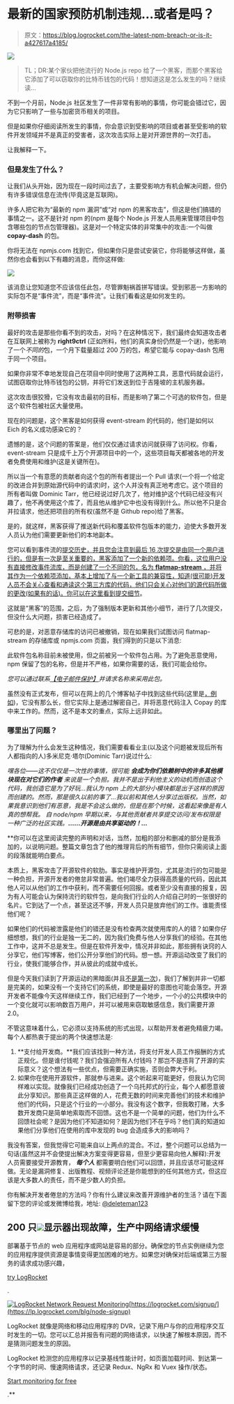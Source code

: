 # 最新的国家预防机制违规…或者是吗？

> 原文：<https://blog.logrocket.com/the-latest-npm-breach-or-is-it-a427617a4185/>

![](img/26a8d0958d24566dcbbc4925bb0923e8.png)

> TL；DR:某个家伙把他流行的 Node.js repo 给了一个黑客，而那个黑客给它添加了可以窃取你的比特币钱包的代码！想知道这是怎么发生的吗？继续读…

不到一个月前，Node.js 社区发生了一件非常有影响的事情，你可能会错过它，因为它只影响了一些与加密货币相关的项目。

但是如果你仔细阅读所发生的事情，你会意识到受影响的项目或者甚至受影响的软件开发领域并不是真正的受害者，这次攻击实际上是对开源世界的一次打击。

让我解释一下。

### 但是发生了什么？

让我们从头开始，因为现在一段时间过去了，主要受影响方有机会解决问题，但仍有许多错误信息在流传(毕竟这是互联网)。

许多人把它称为“最新的 npm 漏洞”或“对 npm 的黑客攻击”，但这是他们搞错的事情之一。这不是针对 npm 的(npm 是每个 Node.js 开发人员用来管理项目中包含哪些包的节点包管理器)。这是对一个特定实体的非常集中的攻击:一个叫做 **copay-dash** 的包。

你将无法在 npmjs.com 找到它，但如果你只是尝试安装它，你将能够这样做，虽然你也会看到以下有趣的消息，而你这样做:

![](img/ad35b94ccc01ec7a3f9001aa3f752aaf.png)

该消息让您知道您不应该信任此包，尽管罪魁祸首拼写错误。受到邪恶一方影响的实际包不是“事件流”，而是“事件流”。让我们看看这是如何发生的。

### 附带损害

最好的攻击是那些你看不到的攻击，对吗？在这种情况下，我们最终会知道攻击者在互联网上被称为 **right9ctrl** (正如所料，他们的真实身份仍然是一个谜)，他影响了一个*不同的*包，一个月下载量超过 200 万的包，希望它能与 copay-dash 包用于同一个项目。

如果你非常不幸地发现自己在项目中同时使用了这两种工具，恶意代码就会运行，试图窃取你比特币钱包的公钥，并将它们发送到位于吉隆坡的主机服务器。

这次攻击很狡猾，它没有攻击最初的目标，而是影响了第二个可选的软件包，但是这个软件包被社区大量使用。

现在的问题是，这个黑客是如何获得 event-stream 的代码的，他们是如何以 Eich 的名义成功感染它的？

遗憾的是，这个问题的答案是，他们仅仅通过请求访问就获得了访问权。你看，event-stream 只是成千上万个开源项目中的一个，这些项目每天都被各地的开发者免费使用和维护(这是关键所在)。

所以当一个有意愿的贡献者向这个包的所有者提出一个 Pull 请求(一个将一个给定的改进合并到原始源代码中的请求)时，这个人并没有真正地考虑它。这个项目的所有者叫做 Dominic Tarr，他已经说过好几次了，他对维护这个代码已经没有兴趣了，他不再使用这个库了，而且他从维护它中也没有得到什么。所以他不只是合并拉请求，他还把项目的所有权(虽然不是 Github repo)给了黑客。

是的，就这样，黑客获得了推送新代码和覆盖软件包版本的能力，迫使大多数开发人员认为他们需要更新他们的本地副本。

您可以看到事件流的[提交历史，并且您会注意到最后 16 次提交是由同一个用户进行的，但是有一次是至关重要的，黑客添加了一个新的依赖项。你看，这位用户没有直接修改事件流库，而是创建了一个不同的包，名为 **flatmap-stream** ，并将其作为一个依赖项添加，基本上增加了与一个新工具的兼容性，知道(很可能)开发人员不会关心查看和通读这个第三方库的代码，他们只会关心对他们的源代码所做的更改(如果有的话)。你可以在这里看到提交细节](https://github.com/dominictarr/event-stream/commits/master)。

这就是“黑客”的范围，之后，为了强制版本更新和其他小细节，进行了几次提交，但没什么大问题，损害已经造成了。

可悲的是，对恶意存储库的访问已被撤销，现在如果我们试图访问 flatmap-stream 的存储库或 npmjs.com 页面，我们得到的只是以下消息:

此软件包名称目前未被使用，但之前被另一个软件包占用。为了避免恶意使用，npm 保留了包的名称，但是并不严格，如果你需要的话，我们可能会给你。

*您可以通过联系[【电子邮件保护】](/cdn-cgi/l/email-protection)并请求名称来采用此包。*

虽然没有正式发布，但可以在网上的几个博客帖子中找到这些代码(这里是[，例如](https://schneid.io/blog/event-stream-vulnerability-explained/))，它没有那么长，但它实际上是通过解密自己，并将恶意代码注入 Copay 的库中来工作的。然而，这不是本文的重点，实际上远非如此。

### 哪里出了问题？

为了理解为什么会发生这种情况，我们需要看看业主(以及这个问题被发现后所有人都指向的人)多米尼克·塔尔(Dominic Tarr)说过什么:

*嘿各位——这不仅仅是一次性的事情，很可能* ***会成为你们依赖树中的许多其他模块*******现在对它们的作者*** *来说是一个负担。我并不是出于利他主义的动机而创造这个代码，我创造它是为了好玩…我认为 npm 上的大部分小模块都是出于这样的原因而创建的。然而，那是很久以前的事了…我以前和其他人分享过出版权。当然，如果我意识到他们有恶意，我是不会这么做的，但是在那个时候，这看起来像是有人真的想帮我。* *自 node/npm 早期以来，与其他贡献者共享提交访问/发布权限是一种广泛的社区实践。*[](https://felixge.de/2013/03/11/the-pull-request-hack.html)**……开源是由共享驱动的！…***

 **你可以在这里阅读完整的声明和对话，当然，加粗的部分和删减的部分是我添加的，以说明问题。整篇文章包含了他的推理背后的所有细节，但你只需阅读上面的段落就能明白要点。

本质上，黑客攻击了开源软件的软肋。事实是维护开源包，尤其是流行的包可能是一种负担，开源开发者的倦怠非常普遍。他们竭尽全力获得高质量的代码，因此其他人可以从他们的工作中获利，而不需要任何回报。或者至少没有直接的报复，因为有人可能会认为保持流行的软件包，是向我们行业的人介绍自己时的一张很好的名片。它到达了一个点，甚至这还不够，开发人员只是放弃他们的工作。谁能责怪他们呢？

如果他们的代码被泄露是他们的错还是没有检查两次就使用库的人的错？如果你仔细想想，我们的行业是独一无二的，因为我们免费与他人分享我们的经验。在其他工作中，这并不总是发生。但是在软件开发中，情况并非如此，那些拥有诀窍的人分享它，他们写博客，他们公开分享他们的代码。想一想。开源运动改变了我们的行业，使我们能够合作，并从彼此的成就中成长。

但是今天我们读到了开源运动的黑暗面(并且[不是第一次](https://eslint.org/blog/2018/07/postmortem-for-malicious-package-publishes))，我们了解到并非一切都是完美的，如果没有一个支持它们的系统，即使是最好的意图也可能会落空。开源开发者不能像今天这样继续工作，我们已经到了一个地步，一个小的公共模块中的一个变化就可以影响数百万用户，并可以被用来窃取敏感信息，我们需要开源 2.0。

不管这意味着什么，它必须以支持系统的形式出现，以帮助开发者避免精疲力竭。每个人都热衷于提出的两个快速想法是:

1.  **支付给开发商。**我们应该找到一种方法，将支付开发人员工作报酬的方式正规化。但是谁付钱呢？我们会强迫所有人付钱吗？那岂不是违背了开源的实际意义？这个想法有一些优点，但需要正确实施，否则会弊大于利。
2.  如果你在使用开源软件，那就参与进来。这个听起来可能更好，但我认为它同样难以实现。就像我们已经成功创造了一个乌托邦式的行业，每个人都愿意彼此分享知识。那些真正这样做的人，花费无数的时间来完善他们的技术和维护他们的代码，只是这个行业的一小部分。我没有这个数字，但我敢打赌，大多数开发商只是简单地索取而不回馈。这也不是一个简单的问题，他们为什么不回馈社会呢？是因为他们不知道如何？是因为他们不在乎吗？他们真的知道如果他们分享他们在使用的库中发现的 bug 会造成多大的影响吗？

我没有答案，但我觉得它可能来自以上两点的混合。不过，整个问题可以总结为一句话(虽然这并不会使提出解决方案变得更容易，但至少更容易向他人解释):开发人员需要接受开源教育， ***每个人*** 都需要明白他们可以回馈，并且应该尽可能这样做。无论是漏洞修复、出版教程、视频评论还是你能想到的任何其他方式，但这应该是大多数人的责任，而不是少数人的负担。

你有解决开发者倦怠的方法吗？你有什么建议来改善开源维护者的生活？请在下面留下您的评论或发微博给我，地址: [@deleteman123](https://twitter.com/deleteman123)

## 200 只![](img/61167b9d027ca73ed5aaf59a9ec31267.png)显示器出现故障，生产中网络请求缓慢

部署基于节点的 web 应用程序或网站是容易的部分。确保您的节点实例继续为您的应用程序提供资源是事情变得更加困难的地方。如果您对确保对后端或第三方服务的请求成功感兴趣，

[try LogRocket](https://lp.logrocket.com/blg/node-signup)

.

[![LogRocket Network Request Monitoring](img/cae72fd2a54c5f02a6398c4867894844.png)](https://lp.logrocket.com/blg/node-signup)[https://logrocket.com/signup/](https://lp.logrocket.com/blg/node-signup)

LogRocket 就像是网络和移动应用程序的 DVR，记录下用户与你的应用程序交互时发生的一切。您可以汇总并报告有问题的网络请求，以快速了解根本原因，而不是猜测问题发生的原因。

LogRocket 检测您的应用程序以记录基线性能计时，如页面加载时间、到达第一个字节的时间、慢速网络请求，还记录 Redux、NgRx 和 Vuex 操作/状态。

[Start monitoring for free](https://lp.logrocket.com/blg/node-signup)

.**